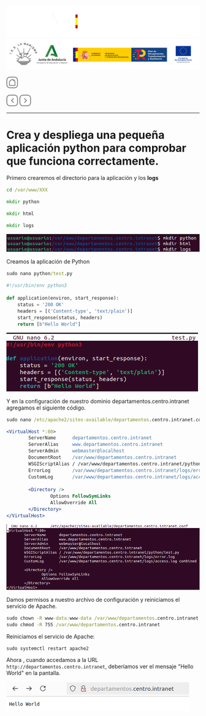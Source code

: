 ![](/.resGen/_bannerD.png#gh-dark-mode-only)
![](/.resGen/_bannerL.png#gh-light-mode-only)

<a href="/ServidoresWeb/readme.md"><img src="/.resGen/_back.svg" width="30"></a>

<a href="4.md"><img src="/.resGen/_arrow_r.svg" width="30"></a>
<a href="6.md"><img src="/.resGen/_arrow.svg" width="30"></a>

---

# Crea y despliega una pequeña aplicación python para comprobar que funciona correctamente.

Primero crearemos el directorio para la aplicación y los **logs**

``` cmd
cd /var/www/XXX
```

``` cmd
mkdir python
```

``` cmd
mkdir html
```

``` cmd
mkdir logs
```

![](img/35.png)

Creamos la aplicación de Python

``` cmd
sudo nano python/test.py
```

``` python
#!/usr/bin/env python3

def application(environ, start_response):
    status = '200 OK'
    headers = [('Content-type', 'text/plain')]
    start_response(status, headers)
    return [b"Hello World"]
```

![](img/37.png)

Y en la configuración de nuestro dominio departamentos.centro.intranet agregamos el siguiente código.

``` cmd
sudo nano /etc/apache2/sites-available/departamentos.centro.intranet.conf
```

``` apache
<VirtualHost *:80>
        ServerName      departamentos.centro.intranet
        ServerAlias     www.departamentos.centro.intranet
        ServerAdmin     webmaster@localhost
        DocumentRoot    /var/www/departamentos.centro.intranet
        WSGIScriptAlias / /var/www/departamentos.centro.intranet/python/test.py
        ErrorLog        /var/www/departamentos.centro.intranet/logs/error.log
        CustomLog       /var/www/departamentos.centro.intranet/logs/access.log combined

        <Directory />
                Options FollowSymLinks
                AllowOverride All
        </Directory>
</VirtualHost>
```

![](img/38.png)

Damos permisos a nuestro archivo de configuración y reiniciamos el servicio de Apache.

```cmd
sudo chown -R www-data:www-data /var/www/departamentos.centro.intranet
sudo chmod -R 755 /var/www/departamentos.centro.intranet
```

Reiniciamos el servicio de Apache:

``` cmd
sudo systemctl restart apache2
```

Ahora , cuando accedamos a la URL `http://departamentos.centro.intranet`, deberíamos ver el mensaje "Hello World" en la pantalla.

![](img/39.png)
